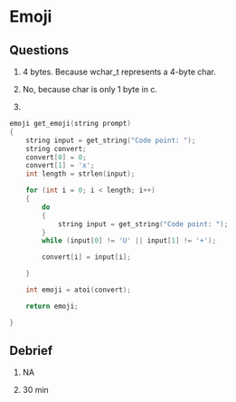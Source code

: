 # Emoji

## Questions

1. 4 bytes. Because wchar_t represents a 4-byte char.

2. No, because char is only 1 byte in c.

3.

```c
emoji get_emoji(string prompt)
{
    string input = get_string("Code point: ");
    string convert;
    convert[0] = 0;
    convert[1] = 'x';
    int length = strlen(input);

    for (int i = 0; i < length; i++)
    {
        do
        {
            string input = get_string("Code point: ");
        }
        while (input[0] != 'U' || input[1] != '+');

        convert[i] = input[i];

    }

    int emoji = atoi(convert);

    return emoji;

}
```

## Debrief

1. NA

2. 30 min
